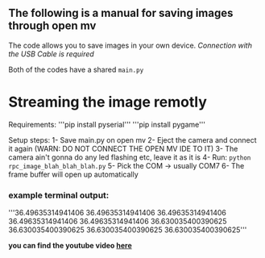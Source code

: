 ## The following is a manual for saving images through open mv
The code allows you to save images in your own device. *Connection with the USB Cable is required*

Both of the codes have a shared ```main.py```


# Streaming the image remotly

Requirements:
'''pip install pyserial'''
'''pip install pygame'''

Setup steps:
1- Save main.py on open mv
2- Eject the camera and connect it again 
(WARN: DO NOT CONNECT THE OPEN MV IDE TO IT)
3- The camera ain't gonna do any led flashing etc, leave it as it is
4- Run: ```python rpc_image_blah_blah_blah.py```
5- Pick the COM -> usually COM7
6- The frame buffer will open up automatically

### example terminal output:
'''36.49635314941406
36.49635314941406
36.49635314941406
36.49635314941406
36.49635314941406
36.630035400390625
36.630035400390625
36.630035400390625
36.630035400390625'''

**you can find the youtube video [here](https://www.youtube.com/watch?v=WRHrqlKBZ3s)**

